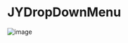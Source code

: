 # JYDropDownMenu
![image](https://github.com/CodingEverydayForFuture/JYDropDownMenu/master/mygif.gif)

